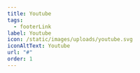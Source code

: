```yaml
---
title: Youtube
tags:
  - footerLink
label: Youtube
icon: /static/images/uploads/youtube.svg
iconAltText: Youtube
url: "#"
order: 1
---
```

